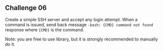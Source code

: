## Challenge 06

Create a simple SSH server and accept any login attempt. When a command is issued, send back message `-bash: {CMD} command not found` response where `{CMD}` is the command.

Note: you are free to use library, but it is strongly recommended to manually do it.